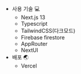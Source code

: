 - 사용 기술 💻
  - Next.js 13
  - Typescript
  - TailwindCSS(다크모드)
  - Firebase firestore
  - AppRouter
  - NextUI
- 배포 🌏
  - Vercel
